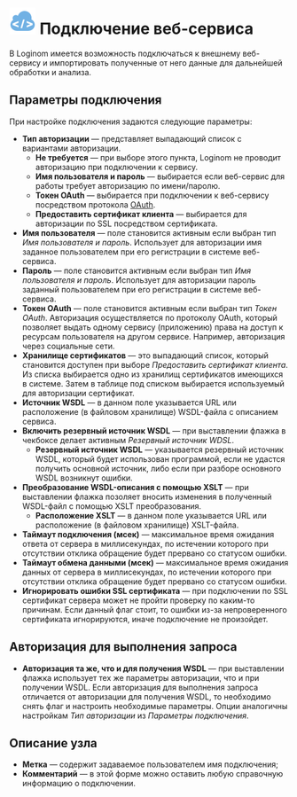 # ![](../../../images/icons/vendors/wsdlclientconnection.svg) Подключение веб-сервиса

В Loginom имеется возможность подключаться к внешнему веб-сервису и импортировать полученные от него данные для дальнейшей обработки и анализа.

## Параметры подключения

При настройке подключения задаются следующие параметры:

* **Тип авторизации** — представляет выпадающий список с вариантами авторизации.
  * **Не требуется** — при выборе этого пункта, Loginom не проводит авторизацию при подключении к сервису.
  * **Имя пользователя и пароль** — выбирается если веб-сервис для работы требует авторизацию по имени/паролю.
  * **Токен OAuth** — выбирается при подключении к веб-сервису посредством протокола [OAuth](https://ru.wikipedia.org/wiki/OAuth).
  * **Предоставить сертификат клиента** — выбирается для авторизации по SSL посредством сертификата.
* **Имя пользователя** — поле становится активным если выбран тип *Имя пользователя и пароль*. Использует для авторизации имя заданное пользователем при его регистрации в системе веб-сервиса.
* **Пароль** — поле становится активным если выбран тип *Имя пользователя и пароль*. Использует для авторизации пароль заданный пользователем при его регистрации в системе веб-сервиса.
* **Токен OAuth** — поле становится активным если выбран тип *Токен OAuth*. Авторизация осуществляется по протоколу OAuth, который позволяет выдать одному сервису (приложению) права на доступ к ресурсам пользователя на другом сервисе. Например, авторизация через социальные сети.
* **Хранилище сертификатов** — это выпадающий список, который становится доступен при выборе *Предоставить сертификат клиента*. Из списка выбирается одно из хранилищ сертификатов имеющихся в системе. Затем в таблице под списком выбирается используемый для авторизации сертификат.
* **Источник WSDL** — в данном поле указывается URL или расположение (в файловом хранилище) WSDL-файла с описанием сервиса.
* **Включить резервный источник WSDL** — при выставлении флажка в чекбоксе делает активным *Резервный источник WDSL*.
  * **Резервный источник WSDL** — указывается резервный источник WSDL, который будет использован программой, если не удастся получить основной источник, либо если при разборе основного WSDL возникнут ошибки.
* **Преобразование WSDL-описания с помощью XSLT** — при выставлении флажка позоляет вносить изменения в полученный WSDL-файл с помощью XSLT преобразования.
  * **Расположение XSLT** — в данном поле указывается URL или расположение (в файловом хранилище) XSLT-файла.
* **Таймаут подключения (мсек)** — максимальное время ожидания ответа от сервера в миллисекундах, по истечении которого при отсутствии отклика обращение будет прервано со статусом ошибки.
* **Таймаут обмена данными (мсек)** — максимальное время ожидания данных от сервера в миллисекундах, по истечении которого при отсутствии отклика обращение будет прервано со статусом ошибки.
* **Игнорировать ошибки SSL сертификата** — при подключении по SSL сертификат сервера может не пройти проверку по каким-то причинам. Если данный флаг стоит, то ошибки из-за непроверенного сертификата игнорируются, иначе подключение не произойдет.

## Авторизация для выполнения запроса

* **Авторизация та же, что и для получения WSDL** — при выставлении флажка использует тех же параметры авторизации, что и при получении WSDL. Если авторизация для выполнения запроса отличается от авторизации для получения WSDL, то необходимо снять флаг и настроить необходимые параметры. Опции аналогичны настройкам *Тип авторизации* из *Параметры подключения*.

## Описание узла

* **Метка** — содержит задаваемое пользователем имя подключения;
* **Комментарий** — в этой форме можно оставить любую справочную информацию о подключении.